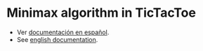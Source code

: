 # Minimax algorithm in TicTacToe

* Ver [documentación en español](https://github.com/samueldsr99/tictactoe/blob/master/README_es.md).
* See [english documentation](https://github.com/samueldsr99/tictactoe/blob/master/README_en.md).

